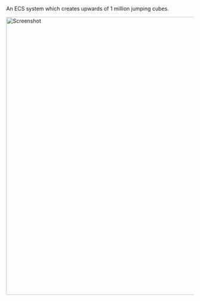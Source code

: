 An ECS system which creates upwards of 1 million jumping cubes.

<img width="746" alt="Screenshot" src="https://github.com/user-attachments/assets/a10d985c-791b-421d-8899-04131afe9597" />
